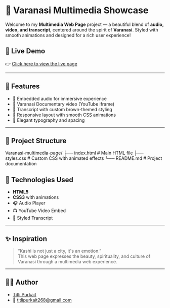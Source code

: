 # 🌸 Varanasi Multimedia Showcase

Welcome to my **Multimedia Web Page** project — a beautiful blend of **audio, video, and transcript**, centered around the spirit of **Varanasi**. Styled with smooth animations and designed for a rich user experience!

## 🔗 Live Demo
👉 [Click here to view the live page](https://titli-purkait.github.io/Varanasi-multimedia-page/)

---

## 🎯 Features

- 🎵 Embedded audio for immersive experience
- 🎥 Varanasi Documentary video (YouTube iframe)
- 📜 Transcript with custom brown-themed styling
- 💅 Responsive layout with smooth CSS animations
- 🎨 Elegant typography and spacing

---

## 📁 Project Structure

Varanasi-multimedia-page/
├── index.html # Main HTML file
├── styles.css # Custom CSS with animated effects
└── README.md # Project documentation

## 🚀 Technologies Used

- **HTML5**
- **CSS3** with animations
- 🎧 Audio Player
- 📺 YouTube Video Embed
- 📝 Styled Transcript

---

## ✨ Inspiration

> “Kashi is not just a city, it's an emotion.”  
This web page expresses the beauty, spirituality, and culture of Varanasi through a multimedia web experience.

---

## 👩‍💻 Author

- [Titli Purkait](https://www.linkedin.com/in/titlipurkait)
- 💌 titlipurkait268@gmail.com

